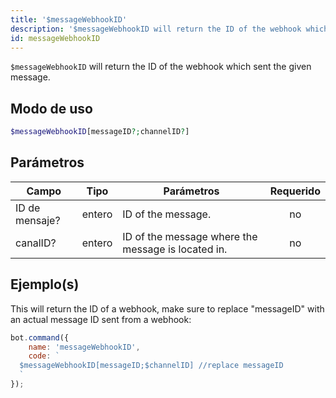 ```yaml
---
title: '$messageWebhookID'
description: '$messageWebhookID will return the ID of the webhook which sent the given message.'
id: messageWebhookID
---
```


`$messageWebhookID` will return the ID of the webhook which sent the given message.

## Modo de uso

```php
$messageWebhookID[messageID?;channelID?]
```

## Parámetros

| Campo          | Tipo   | Parámetros                                         | Requerido |
| -------------- | ------ | -------------------------------------------------- |:---------:|
| ID de mensaje? | entero | ID of the message.                                 |    no     |
| canalID?       | entero | ID of the message where the message is located in. |    no     |

## Ejemplo(s)

This will return the ID of a webhook, make sure to replace "messageID" with an actual message ID sent from a webhook:

```javascript
bot.command({
    name: 'messageWebhookID',
    code: `
  $messageWebhookID[messageID;$channelID] //replace messageID
  `
});
```
